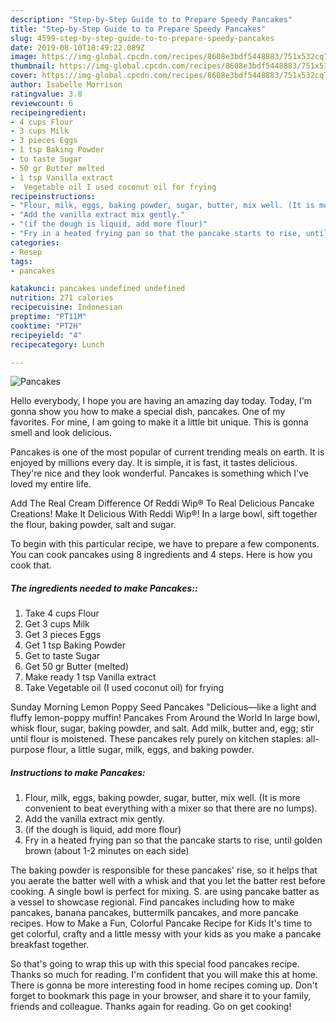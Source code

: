```yaml
---
description: "Step-by-Step Guide to to Prepare Speedy Pancakes"
title: "Step-by-Step Guide to to Prepare Speedy Pancakes"
slug: 4599-step-by-step-guide-to-to-prepare-speedy-pancakes
date: 2019-08-10T18:49:22.089Z
image: https://img-global.cpcdn.com/recipes/8608e3bdf5448883/751x532cq70/pancakes-recipe-main-photo.jpg
thumbnail: https://img-global.cpcdn.com/recipes/8608e3bdf5448883/751x532cq70/pancakes-recipe-main-photo.jpg
cover: https://img-global.cpcdn.com/recipes/8608e3bdf5448883/751x532cq70/pancakes-recipe-main-photo.jpg
author: Isabelle Morrison
ratingvalue: 3.8
reviewcount: 6
recipeingredient:
- 4 cups Flour
- 3 cups Milk
- 3 pieces Eggs
- 1 tsp Baking Powder
- to taste Sugar
- 50 gr Butter melted
- 1 tsp Vanilla extract
-  Vegetable oil I used coconut oil for frying
recipeinstructions:
- "Flour, milk, eggs, baking powder, sugar, butter, mix well. (It is more convenient to beat everything with a mixer so that there are no lumps)."
- "Add the vanilla extract mix gently."
- "(if the dough is liquid, add more flour)"
- "Fry in a heated frying pan so that the pancake starts to rise, until golden brown (about 1-2 minutes on each side)"
categories:
- Resep
tags:
- pancakes

katakunci: pancakes undefined undefined
nutrition: 271 calories
recipecuisine: Indonesian
preptime: "PT11M"
cooktime: "PT2H"
recipeyield: "4"
recipecategory: Lunch

---
```



![Pancakes](https://img-global.cpcdn.com/recipes/8608e3bdf5448883/751x532cq70/pancakes-recipe-main-photo.jpg)

Hello everybody, I hope you are having an amazing day today. Today, I'm gonna show you how to make a special dish, pancakes. One of my favorites. For mine, I am going to make it a little bit unique. This is gonna smell and look delicious.

Pancakes is one of the most popular of current trending meals on earth. It is enjoyed by millions every day. It is simple, it is fast, it tastes delicious. They're nice and they look wonderful. Pancakes is something which I've loved my entire life.

Add The Real Cream Difference Of Reddi Wip® To Real Delicious Pancake Creations! Make It Delicious With Reddi Wip®! In a large bowl, sift together the flour, baking powder, salt and sugar.


To begin with this particular recipe, we have to prepare a few components. You can cook pancakes using 8 ingredients and 4 steps. Here is how you cook that.

##### The ingredients needed to make Pancakes::

1. Take 4 cups Flour
1. Get 3 cups Milk
1. Get 3 pieces Eggs
1. Get 1 tsp Baking Powder
1. Get to taste Sugar
1. Get 50 gr Butter (melted)
1. Make ready 1 tsp Vanilla extract
1. Take  Vegetable oil (I used coconut oil) for frying


Sunday Morning Lemon Poppy Seed Pancakes &#34;Delicious—like a light and fluffy lemon-poppy muffin! Pancakes From Around the World In large bowl, whisk flour, sugar, baking powder, and salt. Add milk, butter and, egg; stir until flour is moistened. These pancakes rely purely on kitchen staples: all-purpose flour, a little sugar, milk, eggs, and baking powder. 

##### Instructions to make Pancakes:

1. Flour, milk, eggs, baking powder, sugar, butter, mix well. (It is more convenient to beat everything with a mixer so that there are no lumps).
1. Add the vanilla extract mix gently.
1. (if the dough is liquid, add more flour)
1. Fry in a heated frying pan so that the pancake starts to rise, until golden brown (about 1-2 minutes on each side)


The baking powder is responsible for these pancakes&#39; rise, so it helps that you aerate the batter well with a whisk and that you let the batter rest before cooking. A single bowl is perfect for mixing. S. are using pancake batter as a vessel to showcase regional. Find pancakes including how to make pancakes, banana pancakes, buttermilk pancakes, and more pancake recipes. How to Make a Fun, Colorful Pancake Recipe for Kids It&#39;s time to get colorful, crafty and a little messy with your kids as you make a pancake breakfast together. 

So that's going to wrap this up with this special food pancakes recipe. Thanks so much for reading. I'm confident that you will make this at home. There is gonna be more interesting food in home recipes coming up. Don't forget to bookmark this page in your browser, and share it to your family, friends and colleague. Thanks again for reading. Go on get cooking!
